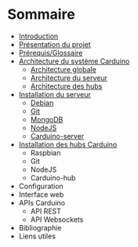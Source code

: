 # Sommaire

* [Introduction](README.md)
* [Présentation du projet](presentation.md)
* [Prérequis/Glossaire](prerequis.md)
* [Architecture du système Carduino](architecture/readme.md)
   * [Architecture globale](architecture/global.md)
   * [Architecture du serveur](architecture/server.md)
   * [Architecture des hubs](architecture/hub.md)
* [Installation du serveur](install-server/readme.md)
   * [Debian](install-server/debian.md)
   * [Git](install-server/git.md)
   * [MongoDB](install-server/mongodb.md)
   * [NodeJS](install-server/nodejs.md)
   * [Carduino-server](install-server/carduino-server.md)
* [Installation des hubs Carduino](install-hub/readme.md)
   * Raspbian
   * Git
   * NodeJS
   * Carduino-hub
* Configuration
* Interface web
* APIs Carduino
   * API REST
   * API Websockets
* Bibliographie
* Liens utiles

